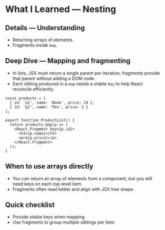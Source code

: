 # What I Learned — Nesting


## Details — Understanding
- Returning arrays of elements.
- Fragments inside `map`.

## Deep Dive — Mapping and fragmenting
- In lists, JSX must return a single parent per iteration; fragments provide that parent without adding a DOM node.
- Each sibling produced in a `map` needs a stable `key` to help React reconcile efficiently.

```tsx
const products = [
  { id: 'p1', name: 'Book', price: 19 },
  { id: 'p2', name: 'Pen', price: 3 }
];

export function ProductList() {
  return products.map(p => (
    <React.Fragment key={p.id}>
      <h3>{p.name}</h3>
      <p>${p.price}</p>
    </React.Fragment>
  ));
}
```

## When to use arrays directly
- You can return an array of elements from a component, but you still need keys on each top-level item.
- Fragments often read better and align with JSX tree shape.

## Quick checklist
- Provide stable keys when mapping
- Use fragments to group multiple siblings per item